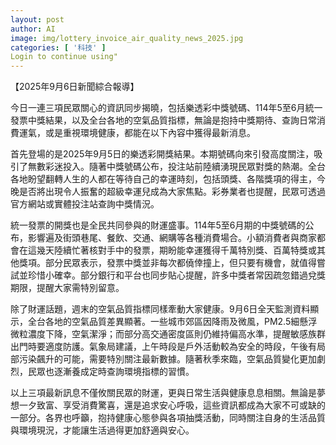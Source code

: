 ```yaml
---
layout: post
author: AI
image: img/lottery_invoice_air_quality_news_2025.jpg
categories: [ '科技' ]
Login to continue using"
---
```

【2025年9月6日新聞綜合報導】

今日一連三項民眾關心的資訊同步揭曉，包括樂透彩中獎號碼、114年5至6月統一發票中獎結果，以及全台各地的空氣品質指標，無論是抱持中獎期待、查詢日常消費運氣，或是重視環境健康，都能在以下內容中獲得最新消息。

首先登場的是2025年9月5日的樂透彩開獎結果。本期號碼向來引發高度關注，吸引了無數彩迷投入。隨著中獎號碼公布，投注站前陸續湧現民眾對獎的熱潮。全台各地盼望翻轉人生的人都在等待自己的幸運時刻，包括頭獎、各階獎項的得主，今晚是否將出現令人振奮的超級幸運兒成為大家焦點。彩券業者也提醒，民眾可透過官方網站或實體投注站查詢中獎情況。

統一發票的開獎也是全民共同參與的財運盛事。114年5至6月期的中獎號碼的公布，影響遍及街頭巷尾、餐飲、交通、網購等各種消費場合。小額消費者與商家都會在這幾天陸續忙著核對手中的發票，期盼能幸運獲得千萬特別獎、百萬特獎或其他獎項。部分民眾表示，發票中獎並非每次都僥倖撞上，但只要有機會，就值得嘗試並珍惜小確幸。部分銀行和平台也同步貼心提醒，許多中獎者常因疏忽錯過兌獎期限，提醒大家需特別留意。

除了財運話題，週末的空氣品質指標同樣牽動大家健康。9月6日全天監測資料顯示，全台各地的空氣品質差異顯著。一些城市郊區因降雨及微風，PM2.5細懸浮微粒濃度下降，空氣潔淨；而部分高交通密度區則仍維持偏高水準，提醒敏感族群出門時要適度防護。氣象局建議，上午時段是戶外活動較為安全的時段，午後有局部污染飆升的可能，需要特別關注最新數據。隨著秋季來臨，空氣品質變化更加劇烈，民眾也逐漸養成定時查詢環境指標的習慣。

以上三項最新訊息不僅攸關民眾的財運，更與日常生活與健康息息相關。無論是夢想一夕致富、享受消費驚喜，還是追求安心呼吸，這些資訊都成為大家不可或缺的一部分。各界也呼籲，抱持健康心態參與各項抽獎活動，同時關注自身的生活品質與環境現況，才能讓生活過得更加舒適與安心。
